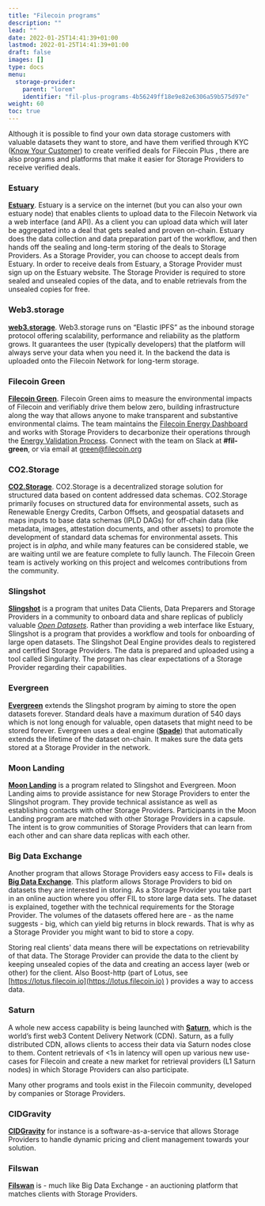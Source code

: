 ```yaml
---
title: "Filecoin programs"
description: ""
lead: ""
date: 2022-01-25T14:41:39+01:00
lastmod: 2022-01-25T14:41:39+01:00
draft: false
images: []
type: docs
menu:
  storage-provider:
    parent: "lorem"
    identifier: "fil-plus-programs-4b56249ff18e9e82e6306a59b575d97e"
weight: 60
toc: true
---
```


Although it is possible to find your own data storage customers with valuable datasets they want to store, and have them verified through KYC ([Know Your Customer](https://en.wikipedia.org/wiki/Know_your_customer)) to create verified deals for Filecoin Plus <!--TODO STEF link -->, there are also programs and platforms that make it easier for Storage Providers to receive verified deals.

### Estuary

 **[Estuary](http://estuary.tech)**. Estuary is a service on the internet (but you can also your own estuary node) that enables clients to upload  data to the Filecoin Network via a web interface (and API). As a client you can upload data which will later be aggregated into a deal that gets sealed and proven on-chain. Estuary does the data collection and data preparation part of the workflow, and then hands off the sealing and long-term storing of the deals to Storage Providers. As a Storage Provider, you can choose to accept deals from Estuary. In order to receive deals from Estuary, a Storage Provider must sign up on the Estuary website. The Storage Provider is required to store sealed and unsealed copies of the data, and to enable retrievals from the unsealed copies for free. <!-- TODO STEF what are the parameters for the types of deals and data that Estuary supports? sizes etc-->

### Web3.storage

**[web3.storage](http://web3.storage)**. Web3.storage runs on “Elastic IPFS” as the inbound storage protocol offering scalability, performance and reliability as the platform grows. It guarantees the user (typically developers) that the platform will always serve your data when you need it. In the backend the data is uploaded onto the Filecoin Network for long-term storage.

### Filecoin Green

**[Filecoin Green](https://green.filecoin.io)**. Filecoin Green aims to measure the environmental impacts of Filecoin and verifiably drive them below zero, building infrastructure along the way that allows anyone to make transparent and substantive environmental claims. The team maintains the [Filecoin Energy Dashboard](https://filecoin.energy/) and works with Storage Providers to decarbonize their operations through the [Energy Validation Process](https://filecoin-green.gitbook.io/filecoin-green-documentation/storage-providers-green-guidance-documentation/storage-providers-tiered-sustainability-claims). Connect with the team on Slack at **#fil-green**, or via email at [green@filecoin.org](mailto:green@filecoin.org)

### CO2.Storage

**[CO2.Storage](https://co2.storage)**. CO2.Storage is a decentralized storage solution for structured data based on content addressed data schemas. CO2.Storage primarily focuses on structured data for environmental assets, such as Renewable Energy Credits, Carbon Offsets, and geospatial datasets and maps inputs to base data schemas (IPLD DAGs) for off-chain data (like metadata, images, attestation documents, and other assets) to promote the development of standard data schemas for environmental assets. This project is in *alpha*, and while many features can be considered stable, we are waiting until we are feature complete to fully launch. The Filecoin Green team is actively working on this project and welcomes contributions from the community.

### Slingshot

**[Slingshot](https://slingshot.filecoin.io)** is a program that unites Data Clients, Data Preparers and Storage Providers in a community to onboard data and share replicas of publicly valuable [_Open Datasets_](https://datasets.filecoin.io). Rather than providing a web interface like Estuary, Slingshot is a program that provides a workflow and tools for onboarding of large open datasets. The Slingshot Deal Engine provides deals to registered and certified Storage Providers. The data is prepared and uploaded using a tool called Singularity. The program has clear expectations of a Storage Provider regarding their capabilities. <!-- TODO STEF and they are?-->

### Evergreen

**[Evergreen](https://evergreen.filecoin.io/)** extends the Slingshot program by aiming to store the open datasets forever. Standard deals have a maximum duration of 540 days which is not long enough for valuable, open datasets that might need to be stored forever. Evergreen uses a deal engine (**[Spade](https://github.com/ribasushi/spade)**) that automatically extends the lifetime of the dataset on-chain. It makes sure the data gets stored at a Storage Provider in the network. <!-- TODO STEF wait how does spade relate to boost?-->

### Moon Landing

**[Moon Landing](https://moon-landing.io)** is a program related to Slingshot and Evergreen. Moon Landing aims to provide assistance for new Storage Providers to enter the Slingshot program. They provide technical assistance as well as establishing contacts with other Storage Providers. Participants in the Moon Landing program are matched with other Storage Providers in a capsule. The intent is to grow communities of Storage Providers that can learn from each other and can share data replicas with each other.

### Big Data Exchange

Another program that allows Storage Providers easy access to Fil+ deals is **[Big Data Exchange](https://bigd.exchange)**. This platform allows Storage Providers to bid on datasets they are interested in storing. As a Storage Provider you take part in an online auction where you offer FIL to store large data sets. The dataset is explained, together with the technical requirements for the Storage Provider. The volumes of the datasets offered here are - as the name suggests - big, which can yield big returns in block rewards. That is why as a Storage Provider you might want to bid to store a copy. <!-- TODO STEF wait so I'm supposed to charge for data storage but also bid to store data for free? How does that work>? How big are these BDE sets-->

Storing real clients' data means there will be expectations on retrievability of that data. The Storage Provider can provide the data to the client by keeping unsealed copies of the data and creating an access layer (web or other) for the client. Also Boost-http (part of Lotus, see [https://lotus.filecoin.io](https://lotus.filecoin.io) ) provides a way to access data. <!-- TODO STEF BOOST is not part of lotus-->

### Saturn

A whole new access capability is being launched with **[Saturn](https://strn.network)**, which is the world’s first web3 Content Delivery Network (CDN). Saturn, as a fully distributed CDN, allows clients to access their data via Saturn nodes close to them. Content retrievals of <1s in latency will open up various new use-cases for Filecoin and create a new market for retrieval providers (L1 Saturn nodes) in which Storage Providers can also participate.

Many other programs and tools exist in the Filecoin community, developed by companies or Storage Providers.

### CIDGravity

**[CIDGravity](https://www.cidgravity.com/)** for instance is a software-as-a-service that allows Storage Providers to handle dynamic pricing and client management towards your solution. <!-- TODO STEF sounds like a markets or deals engine? how does it relate to boost and spade?-->

### Filswan

**[Filswan](https://www.filswan.com/homepage)** is - much like Big Data Exchange - an auctioning platform that matches clients with Storage Providers.
